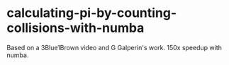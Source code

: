 # calculating-pi-by-counting-collisions-with-numba
Based on a 3Blue1Brown video and G Galperin's work. 150x speedup with numba.
